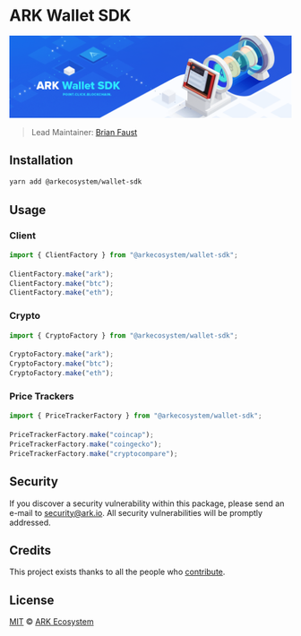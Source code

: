 # ARK Wallet SDK

<p align="center">
    <img src="./banner.png" />
</p>

> Lead Maintainer: [Brian Faust](https://github.com/faustbrian)

## Installation

```bash
yarn add @arkecosystem/wallet-sdk
```

## Usage

### Client

```ts
import { ClientFactory } from "@arkecosystem/wallet-sdk";

ClientFactory.make("ark");
ClientFactory.make("btc");
ClientFactory.make("eth");
```

### Crypto

```ts
import { CryptoFactory } from "@arkecosystem/wallet-sdk";

CryptoFactory.make("ark");
CryptoFactory.make("btc");
CryptoFactory.make("eth");
```

### Price Trackers

```ts
import { PriceTrackerFactory } from "@arkecosystem/wallet-sdk";

PriceTrackerFactory.make("coincap");
PriceTrackerFactory.make("coingecko");
PriceTrackerFactory.make("cryptocompare");
```

## Security

If you discover a security vulnerability within this package, please send an e-mail to security@ark.io. All security vulnerabilities will be promptly addressed.

## Credits

This project exists thanks to all the people who [contribute](../../contributors).

## License

[MIT](LICENSE) © [ARK Ecosystem](https://ark.io)
